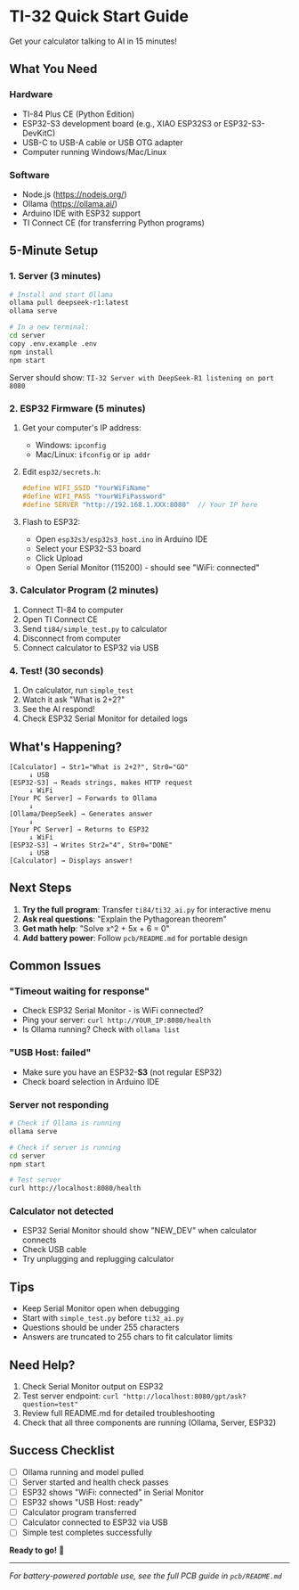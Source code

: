# TI-32 Quick Start Guide

Get your calculator talking to AI in 15 minutes!

## What You Need

### Hardware
- TI-84 Plus CE (Python Edition)
- ESP32-S3 development board (e.g., XIAO ESP32S3 or ESP32-S3-DevKitC)
- USB-C to USB-A cable or USB OTG adapter
- Computer running Windows/Mac/Linux

### Software
- Node.js (https://nodejs.org/)
- Ollama (https://ollama.ai/)
- Arduino IDE with ESP32 support
- TI Connect CE (for transferring Python programs)

## 5-Minute Setup

### 1. Server (3 minutes)

```bash
# Install and start Ollama
ollama pull deepseek-r1:latest
ollama serve

# In a new terminal:
cd server
copy .env.example .env
npm install
npm start
```

Server should show: `TI-32 Server with DeepSeek-R1 listening on port 8080`

### 2. ESP32 Firmware (5 minutes)

1. Get your computer's IP address:
   - Windows: `ipconfig`
   - Mac/Linux: `ifconfig` or `ip addr`

2. Edit `esp32/secrets.h`:
   ```cpp
   #define WIFI_SSID "YourWiFiName"
   #define WIFI_PASS "YourWiFiPassword"
   #define SERVER "http://192.168.1.XXX:8080"  // Your IP here
   ```

3. Flash to ESP32:
   - Open `esp32s3/esp32s3_host.ino` in Arduino IDE
   - Select your ESP32-S3 board
   - Click Upload
   - Open Serial Monitor (115200) - should see "WiFi: connected"

### 3. Calculator Program (2 minutes)

1. Connect TI-84 to computer
2. Open TI Connect CE
3. Send `ti84/simple_test.py` to calculator
4. Disconnect from computer
5. Connect calculator to ESP32 via USB

### 4. Test! (30 seconds)

1. On calculator, run `simple_test`
2. Watch it ask "What is 2+2?"
3. See the AI respond!
4. Check ESP32 Serial Monitor for detailed logs

## What's Happening?

```
[Calculator] → Str1="What is 2+2?", Str0="GO"
     ↓ USB
[ESP32-S3] → Reads strings, makes HTTP request
     ↓ WiFi
[Your PC Server] → Forwards to Ollama
     ↓ 
[Ollama/DeepSeek] → Generates answer
     ↓
[Your PC Server] → Returns to ESP32
     ↓ WiFi
[ESP32-S3] → Writes Str2="4", Str0="DONE"
     ↓ USB
[Calculator] → Displays answer!
```

## Next Steps

1. **Try the full program**: Transfer `ti84/ti32_ai.py` for interactive menu
2. **Ask real questions**: "Explain the Pythagorean theorem"
3. **Get math help**: "Solve x^2 + 5x + 6 = 0"
4. **Add battery power**: Follow `pcb/README.md` for portable design

## Common Issues

### "Timeout waiting for response"
- Check ESP32 Serial Monitor - is WiFi connected?
- Ping your server: `curl http://YOUR_IP:8080/health`
- Is Ollama running? Check with `ollama list`

### "USB Host: failed"
- Make sure you have an ESP32-**S3** (not regular ESP32)
- Check board selection in Arduino IDE

### Server not responding
```bash
# Check if Ollama is running
ollama serve

# Check if server is running
cd server
npm start

# Test server
curl http://localhost:8080/health
```

### Calculator not detected
- ESP32 Serial Monitor should show "NEW_DEV" when calculator connects
- Check USB cable
- Try unplugging and replugging calculator

## Tips

- Keep Serial Monitor open when debugging
- Start with `simple_test.py` before `ti32_ai.py`
- Questions should be under 255 characters
- Answers are truncated to 255 chars to fit calculator limits

## Need Help?

1. Check Serial Monitor output on ESP32
2. Test server endpoint: `curl "http://localhost:8080/gpt/ask?question=test"`
3. Review full README.md for detailed troubleshooting
4. Check that all three components are running (Ollama, Server, ESP32)

## Success Checklist

- [ ] Ollama running and model pulled
- [ ] Server started and health check passes
- [ ] ESP32 shows "WiFi: connected" in Serial Monitor
- [ ] ESP32 shows "USB Host: ready"
- [ ] Calculator program transferred
- [ ] Calculator connected to ESP32 via USB
- [ ] Simple test completes successfully

**Ready to go!** 🚀

---

*For battery-powered portable use, see the full PCB guide in `pcb/README.md`*
